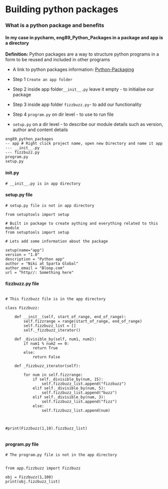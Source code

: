 # Building python packages
### What is a python package and benefits
#### In my case in pycharm, eng89_Python_Packages in a package and app is a directory

**Definition:** Python packages are a way to structure python programs in a form to be reused and included in other programs 
- A link to python packages information: [Python-Packaging](https://python-packaging.readthedocs.io/en/latest/minimal.html)

- Step 1 `Create an app folder`
- Step 2 inside app folder`__init__.py` leave it empty - to initialise our package
- Step 3 inside app folder `fizzbuzz.py`- to add our functionality
- Step 4 `program.py` on dir level - to use to run file 
- `setup.py` on a dir level - to describe our module details such as version, author and content details

```
eng89_python_packages
-- app # Right click project name, open new Directory and name it app
--- __init__.py
--- fizzbuzz.py
program.py
setup.py

```
#### __init__.py
`# __init__.py is in app directory`


#### setup.py file

```
# setup.py file is not in app directory

from setuptools import setup

# Built in package to create aything and everything related to this module 
from setuptools import setup

# Lets add some information about the package

setup(name="app")
version = "1.0"
description = "Python app"
author = "Niki at Sparta Global"
author_email = "Bloop.com"
url = "http//: Something here"
```

#### fizzbuzz.py file


```

# This fizzbuzz file is in the app directory

class Fizzbuzz:

    def __init__(self, start_of_range, end_of_range):
        self.fizzrange = range(start_of_range, end_of_range)
        self.fizzbuzz_list = []
        self._fizzbuzz_iterator()

    def _divisible_by(self, num1, num2):
        if num1 % num2 == 0:
            return True
        else:
            return False

    def _fizzbuzz_iterator(self):

        for num in self.fizzrange:
            if self._divisible_by(num, 15):
                self.fizzbuzz_list.append("fizzbuzz")
            elif self._divisible_by(num, 5):
                self.fizzbuzz_list.append("buzz")
            elif self._divisible_by(num, 3):
                self.fizzbuzz_list.append("fizz")
            else:
                self.fizzbuzz_list.append(num)



#print(Fizzbuzz(1,10).fizzbuzz_list)


```

#### program.py file

```
# The program.py file is not in the app directory


from app.fizzbuzz import Fizzbuzz

obj = Fizzbuzz(1,100)
print(obj.fizzbuzz_list)
```

